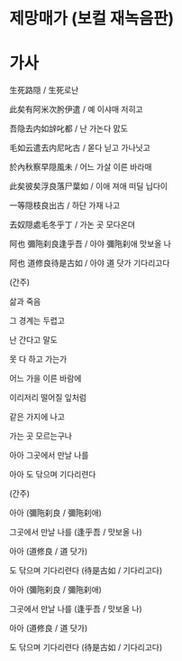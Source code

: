 # 제망매가 (보컬 재녹음판)

# 가사

生死路隠 / 生死로난

此矣有阿米次肹伊遣 / 예 이샤매 저히고

吾隐去内如辝叱都 / 난 가논다 맔도

毛如云遣去内尼叱古 / 몯다 닏고 가나닛고

於內秋察早隠風未 / 어느 가살 이른 바라매

此矣彼矣浮良落尸葉如 / 이애 져애 떠딜 닙다이

一等隠枝良出古 / 하단 가재 나고

去奴隠處毛冬乎丁 / 가논 곳 모다온뎌

阿也 彌陁刹良逢乎吾 / 아야 彌陁刹애 맛보올 나

阿也 道修良待是古如 / 아야 道 닷가 기다리고다

(간주)

삶과 죽음

그 경계는 두렵고

난 간다고 말도

못 다 하고 가는가

어느 가을 이른 바람에

이리저리 떨어질 잎처럼

같은 가지에 나고

가는 곳 모르는구나

아아 그곳에서 만날 나를

아아 도 닦으며 기다리련다

(간주)

아아 (彌陁刹良 / 彌陁刹애) 

그곳에서 만날 나를 (逢乎吾 / 맛보올 나)

아아 (道修良 / 道 닷가)

도 닦으며 기다리련다 (待是古如 / 기다리고다)

아아 (彌陁刹良 / 彌陁刹애) 

그곳에서 만날 나를 (逢乎吾 / 맛보올 나)

아아 (道修良 / 道 닷가)

도 닦으며 기다리련다 (待是古如 / 기다리고다)